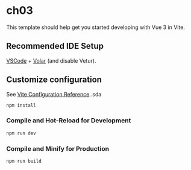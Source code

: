 # ch03

This template should help get you started developing with Vue 3 in Vite.

## Recommended IDE Setup

[VSCode](https://code.visualstudio.com/) + [Volar](https://marketplace.visualstudio.com/items?itemName=Vue.volar) (and disable Vetur).

## Customize configuration

See [Vite Configuration Reference](https://vite.dev/config/)..sda

```sh
npm install
```

### Compile and Hot-Reload for Development

```sh
npm run dev
```

### Compile and Minify for Production

```sh
npm run build
```


